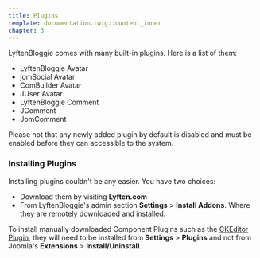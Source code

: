 ```yaml
---
title: Plugins
template: documentation.twig::content_inner
chapter: 3
---
```

LyftenBloggie comes with many built-in plugins. Here is a list of them:

* LyftenBloggie Avatar
* jomSocial Avatar
* ComBuilder Avatar
* JUser Avatar
* LyftenBloggie Comment
* JComment
* JomComment

Please not that any newly added plugin by default is disabled and must be enabled before they can accessible to the system.

### Installing Plugins
Installing plugins couldn't be any easier. You have two choices:

* Download them by visiting **Lyften.com**
* From LyftenBloggie's admin section **Settings** > **Install Addons**. Where they are remotely downloaded and installed.

To install manually downloaded Component Plugins such as the [CKEditor Plugin](http://archived.lyften.com/products/2-lyftenbloggie/extensions/component%20plugin/27-ck-editor-plugin.html), they will need to be installed from **Settings** > **Plugins** and not from Joomla's **Extensions** > **Install/Uninstall**.

